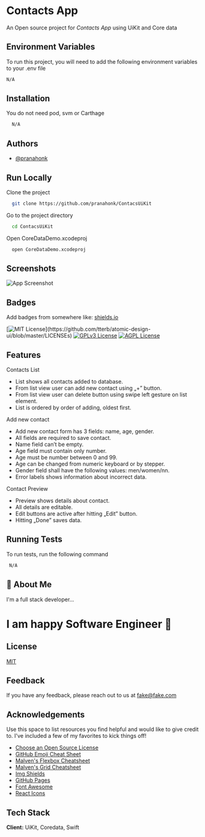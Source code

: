 # Contacts App

An Open source project for _Contacts App_ using UiKit and Core data



## Environment Variables

To run this project, you will need to add the following environment variables to your .env file

```markdown
N/A
```


## Installation

You do not need pod, svm or Carthage

```bash
  N/A
```

## Authors

- [@pranahonk](https://github.com/pranahonk)


## Run Locally

Clone the project

```bash
  git clone https://github.com/pranahonk/ContacsUiKit
```

Go to the project directory

```bash
  cd ContacsUiKit
```

Open CoreDataDemo.xcodeproj

```bash
  open CoreDataDemo.xcodeproj
```


## Screenshots
![App Screenshot](https://s3.us-west-2.amazonaws.com/secure.notion-static.com/9c1a1819-7bf6-4ed1-a334-b439f414c3dc/E56D0BE9-252B-4283-9670-DDD6B0B8F510.png?X-Amz-Algorithm=AWS4-HMAC-SHA256&X-Amz-Content-Sha256=UNSIGNED-PAYLOAD&X-Amz-Credential=AKIAT73L2G45EIPT3X45%2F20220527%2Fus-west-2%2Fs3%2Faws4_request&X-Amz-Date=20220527T075551Z&X-Amz-Expires=86400&X-Amz-Signature=5ebedd05f5c0c6179b81905363300e3f97eb529fdcd32c7cb0b399ea332a0f9b&X-Amz-SignedHeaders=host&response-content-disposition=filename%20%3D%22E56D0BE9-252B-4283-9670-DDD6B0B8F510.png%22&x-id=GetObject)




## Badges

Add badges from somewhere like: [shields.io](https://shields.io/)

[![MIT License](https://img.shields.io/apm/l/atomic-design-ui.svg?)](https://github.com/tterb/atomic-design-ui/blob/master/LICENSEs)
[![GPLv3 License](https://img.shields.io/badge/License-GPL%20v3-yellow.svg)](https://opensource.org/licenses/)
[![AGPL License](https://img.shields.io/badge/license-AGPL-blue.svg)](http://www.gnu.org/licenses/agpl-3.0)




## Features

Contacts List
* List shows all contacts added to database.
* From list view user can add new contact using „+” button.
* From list view user can delete button using swipe left gesture on list element.
* List is ordered by order of adding, oldest first.

Add new contact
* Add new contact form has 3 fields: name, age, gender.
* All fields are required to save contact.
* Name field can’t be empty.
* Age field must contain only number.
* Age must be number between 0 and 99.
* Age can be changed from numeric keyboard or by stepper.
* Gender field shall have the following values: men/women/nn.
* Error labels shows information about incorrect data.

Contact Preview
* Preview shows details about contact.
* All details are editable.
* Edit buttons are active after hitting „Edit” button.
* Hitting „Done” saves data.

## Running Tests

To run tests, run the following command

```bash
 N/A
```




## 🚀 About Me
I'm a full stack developer...


# I am happy Software Engineer 👋


## License

[MIT](https://choosealicense.com/licenses/mit/)


## Feedback

If you have any feedback, please reach out to us at fake@fake.com

## Acknowledgements

Use this space to list resources you find helpful and would like to give credit to. I've included a few of my favorites to kick things off!

* [Choose an Open Source License](https://choosealicense.com)
* [GitHub Emoji Cheat Sheet](https://www.webpagefx.com/tools/emoji-cheat-sheet)
* [Malven's Flexbox Cheatsheet](https://flexbox.malven.co/)
* [Malven's Grid Cheatsheet](https://grid.malven.co/)
* [Img Shields](https://shields.io)
* [GitHub Pages](https://pages.github.com)
* [Font Awesome](https://fontawesome.com)
* [React Icons](https://react-icons.github.io/react-icons/search)


## Tech Stack

**Client:** UiKit, Coredata, Swift


